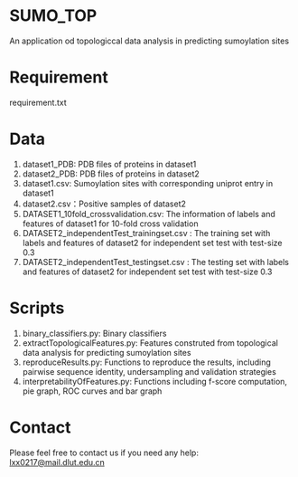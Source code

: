 # SUMO_TOP
An application od topologiccal data analysis in predicting sumoylation sites

# Requirement
requirement.txt

# Data
1. dataset1_PDB: PDB files of proteins in dataset1
2. dataset2_PDB: PDB files of proteins in dataset2
3. dataset1.csv: Sumoylation sites with corresponding uniprot entry in dataset1
4. dataset2.csv：Positive samples of dataset2
5. DATASET1_10fold_crossvalidation.csv: The information of labels and features of dataset1 for 10-fold cross validation
6. DATASET2_independentTest_trainingset.csv : The training set with labels and features of dataset2 for independent set test with test-size 0.3
7. DATASET2_independentTest_testingset.csv : The testing set with labels and features of dataset2 for independent set test with test-size 0.3

# Scripts
1. binary_classifiers.py: Binary classifiers 
2. extractTopologicalFeatures.py: Features construted from topological data analysis for predicting sumoylation sites
3. reproduceResults.py: Functions to reproduce the results, including pairwise sequence identity, undersampling and validation strategies
4. interpretabilityOfFeatures.py: Functions including f-score computation, pie graph, ROC curves and bar graph

# Contact 
Please feel free to contact us if you need any help: lxx0217@mail.dlut.edu.cn
